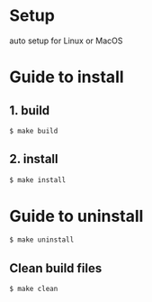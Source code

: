 # Setup

auto setup for Linux or MacOS

# Guide to install

## 1. build

```bash
$ make build
```

## 2. install

```bash
$ make install
```

# Guide to uninstall

```bash
$ make uninstall
```

## Clean build files

```bash
$ make clean
```
